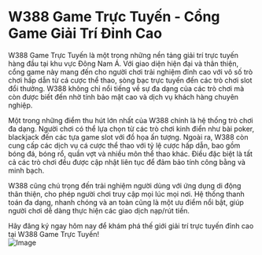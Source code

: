 # W388 Game Trực Tuyến - Cổng Game Giải Trí Đỉnh Cao

W388 Game Trực Tuyến là một trong những nền tảng giải trí trực tuyến hàng đầu tại khu vực Đông Nam Á. Với giao diện hiện đại và thân thiện, cổng game này mang đến cho người chơi trải nghiệm đỉnh cao với vô số trò chơi hấp dẫn từ cá cược thể thao, sòng bạc trực tuyến đến các trò chơi slot đổi thưởng. W388 không chỉ nổi tiếng về sự đa dạng của các trò chơi mà còn được biết đến nhờ tính bảo mật cao và dịch vụ khách hàng chuyên nghiệp.

Một trong những điểm thu hút lớn nhất của W388 chính là hệ thống trò chơi đa dạng. Người chơi có thể lựa chọn từ các trò chơi kinh điển như bài poker, blackjack đến các tựa game slot với đồ họa ấn tượng. Ngoài ra, W388 còn cung cấp các dịch vụ cá cược thể thao với tỷ lệ cược hấp dẫn, bao gồm bóng đá, bóng rổ, quần vợt và nhiều môn thể thao khác. Điều đặc biệt là tất cả các trò chơi đều được cập nhật liên tục để đảm bảo tính công bằng và minh bạch.

W388 cũng chú trọng đến trải nghiệm người dùng với ứng dụng di động thân thiện, cho phép người chơi truy cập mọi lúc mọi nơi. Hệ thống thanh toán đa dạng, nhanh chóng và an toàn cũng là một ưu điểm nổi bật, giúp người chơi dễ dàng thực hiện các giao dịch nạp/rút tiền.

Hãy đăng ký ngay hôm nay để khám phá thế giới giải trí trực tuyến đỉnh cao tại W388 Game Trực Tuyến!  
![Image](https://github.com/user-attachments/assets/bd51ea9f-0666-407b-a7a7-98ead6de688c)
